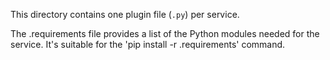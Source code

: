This directory contains one plugin file (`.py`) per service.

The <service>.requirements file provides a list of the Python modules
needed for the service. It's suitable for the 'pip install -r
<service>.requirements' command.
